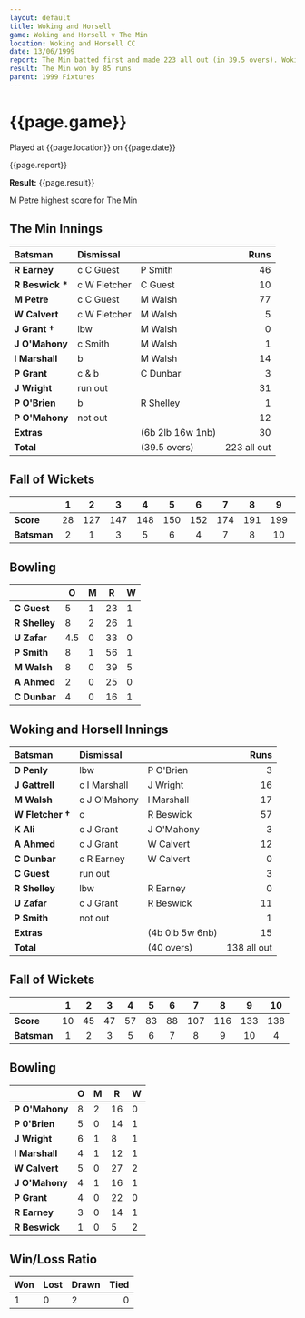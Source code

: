 ```yaml
---
layout: default
title: Woking and Horsell
game: Woking and Horsell v The Min
location: Woking and Horsell CC
date: 13/06/1999
report: The Min batted first and made 223 all out (in 39.5 overs). Woking and Horsell replied with 138 all out
result: The Min won by 85 runs
parent: 1999 Fixtures
---
```


# {{page.game}}

Played at {{page.location}} on {{page.date}}

{{page.report}}

**Result:** {{page.result}}

M Petre highest score for The Min

## The Min Innings

| Batsman | Dismissal |  | Runs |
|:---|:---|---|---:|
| **R Earney** | c C Guest | P Smith | 46 |
| **R Beswick &#42;** | c W Fletcher | C Guest | 10 |
| **M Petre** | c C Guest | M Walsh | 77 |
| **W Calvert** | c W Fletcher | M Walsh | 5 |
| **J Grant &#8224;** | lbw | M Walsh | 0 |
| **J O'Mahony** | c Smith | M Walsh | 1 |
| **I Marshall** | b | M Walsh | 14 |
| **P Grant** | c & b | C Dunbar | 3 |
| **J Wright** | run out |   | 31 |
| **P O'Brien** | b | R Shelley | 1 |
| **P O'Mahony** | not out |  | 12 |
| **Extras** | | (6b 2lb 16w 1nb) | 30 |
| **Total** | | (39.5 overs) | 223 all out |

## Fall of Wickets

| | 1 | 2 | 3 | 4 | 5 | 6 | 7 | 8 | 9 | 10 |
|---|:---:|:---:|:---:|:---:|:---:|:---:|:---:|:---:|:---:|:---:|
| **Score** | 28 | 127 | 147 | 148 | 150 | 152 | 174 | 191 | 199 | 223 |
| **Batsman** | 2 | 1 | 3 | 5 | 6 | 4 | 7 | 8 | 10 | 9 |

## Bowling

| | O | M | R | W |
|---|---|---|---|---|
| **C Guest** | 5 | 1 | 23 | 1 |
| **R Shelley** | 8 | 2 | 26 | 1 |
| **U Zafar** | 4.5 | 0 | 33 | 0 |
| **P Smith** | 8 | 1 | 56 | 1 |
| **M Walsh** | 8 | 0 | 39 | 5 |
| **A Ahmed** | 2 | 0 | 25 | 0 |
| **C Dunbar** | 4 | 0 | 16 | 1 |

## Woking and Horsell Innings

| Batsman | Dismissal |  | Runs |
|:---|:---|---|---:|
| **D Penly** | lbw | P O'Brien | 3 |
| **J Gattrell** | c I Marshall | J Wright | 16 |
| **M Walsh** | c J O'Mahony | I Marshall | 17 |
| **W Fletcher &#8224;** | c | R Beswick | 57 |
| **K Ali** | c J Grant | J O'Mahony | 3 |
| **A Ahmed** | c J Grant | W Calvert | 12 |
| **C Dunbar** | c R Earney | W Calvert | 0 |
| **C Guest** | run out |  | 3 |
| **R Shelley** | lbw | R Earney | 0 |
| **U Zafar** | c J Grant | R Beswick | 11 |
| **P Smith** | not out |  | 1 |
| **Extras** | | (4b 0lb 5w 6nb) | 15 |
| **Total** | | (40 overs) | 138 all out |

## Fall of Wickets

| | 1 | 2 | 3 | 4 | 5 | 6 | 7 | 8 | 9 | 10 |
|---|:---:|:---:|:---:|:---:|:---:|:---:|:---:|:---:|:---:|:---:|
| **Score** | 10 | 45 | 47 | 57 | 83 | 88 | 107 | 116 | 133 | 138 |
| **Batsman** | 1 | 2 | 3 | 5 | 6 | 7 | 8 | 9 | 10 | 4 |

## Bowling

| | O | M | R | W |
|---|---|---|---|---|
| **P O'Mahony** | 8 | 2 | 16 | 0 |
| **P 0'Brien** | 5 | 0 | 14 | 1 |
| **J Wright** | 6 | 1 | 8 | 1 |
| **I Marshall** | 4 | 1 | 12 | 1 |
| **W Calvert** | 5 | 0 | 27 | 2 |
| **J O'Mahony** | 4 | 1 | 16 | 1 |
| **P Grant** | 4 | 0 | 22 | 0 |
| **R Earney** | 3 | 0 | 14 | 1 |
| **R Beswick** | 1 | 0 | 5 | 2 |

## Win/Loss Ratio

| Won | Lost | Drawn | Tied |
|:---|:---|:---|---:|
| 1 | 0 | 2 | 0 |
